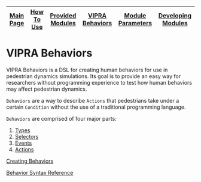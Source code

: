 
| [Main Page](../../../docs.md) | [How To Use](../usage.md) | [Provided Modules](../base_modules.md) | [VIPRA Behaviors](../behaviors/behaviors.md) | [Module Parameters](parameters.md) | [Developing Modules](../../developers/overview.md) |
| --- | --- | --- | --- | --- | --- |

# VIPRA Behaviors

VIPRA Behaviors is a DSL for creating human behaviors for use in pedestrian dynamics simulations.
Its goal is to provide an easy way for researchers without programming experience to test how human behaviors may affect pedestrian dynamics.

`Behaviors` are a way to describe `Actions` that pedestrians take under a certain `Condition` without the use of a traditional programming language.

`Behaviors` are comprised of four major parts:
1. [Types](#types)
2. [Selectors](#selectors)
3. [Events](#events)
4. [Actions](#actions)


[Creating Behaviors](behavior_tutorial.md)

[Behavior Syntax Reference](behaviors_syntax.md)